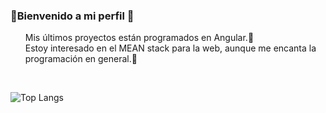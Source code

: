 <h3 title="Welcome to my profile">👋Bienvenido a mi perfil 💬</h3> 
<ul style="list-style:none;">
  <li title="My latest projects are coded in Angular">Mis últimos proyectos están programados en Angular.💬</li>
  <li title="I am interested in the MEAN stack for web development, though I love programming in general">Estoy interesado en el <m>MEAN stack</m> para la web, aunque me encanta la programación en general.💬</li>
</ul><br>

![Top Langs](https://github-readme-stats.vercel.app/api/top-langs/?username=jit87&langs_count=8&layout=compact&locale=es)
